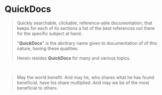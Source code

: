 QuickDocs
===

> Quickly searchable, clickable, reference-able documentation, that
> keeps for each of its sections a list of the best references out
> there for the specific subject at hand.
> 
> "***QuickDocs***" is the abritrary name given to documentation of
> of this nature, having these qualities.
> 
>  Herein resides ***QuickDocs*** for many and various topics.

<br>

> May the world benefit. And may he, who shares what he has found
> beneficial, have his share multiplied. And may we be of the most
> beneficial to others.
